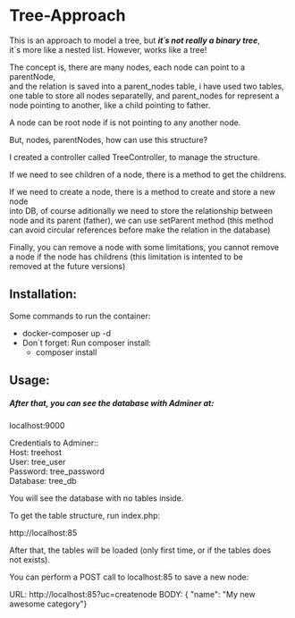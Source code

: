 # Tree-Approach  
  
This is an approach to model a tree, but ***it´s not really a binary tree***,   
it´s more like a nested list. However, works like a tree!  
  
The concept is, there are many nodes, each node can point to a parentNode,  
and the relation is saved into a parent_nodes table, i have used two tables,  
one table to store all nodes separatelly, and parent_nodes for represent a  
node pointing to another, like a child pointing to father.  

A node can be root node if is not pointing to any another node.  
  
But, nodes, parentNodes, how can use this structure?  
  
I created a controller called TreeController, to manage the structure.  
  
If we need to see children of a node, there is a method to get the childrens.  
  
If we need to create a node, there is a method to create and store a new node  
into DB, of course aditionally we need to store the relationship between  
 node and its parent (father), we can use setParent method (this method   
can avoid circular references before make the relation in the database)  

Finally, you can remove a node with some limitations, you cannot remove  
 a node if the node has childrens (this limitation is intented to be   
removed at the future versions)  
  
  
## Installation:

Some commands to run the container:  

+ docker-composer up -d
+ Don´t forget: Run composer install:
    + composer install

## Usage:  

##### After that, you can see the database with Adminer at:  

localhost:9000  

Credentials to Adminer::  
    Host: treehost  
    User: tree_user  
    Password: tree_password  
    Database: tree_db  
 
  
You will see the database with no tables inside.  

To get the table structure, run index.php:  
  
http://localhost:85  
  
After that, the tables will be loaded (only first time, or if the tables does  
not exists).  
  
You can perform a POST call to localhost:85 to save a new node:  

URL: http://localhost:85?uc=createnode
BODY: { "name": "My new awesome category"}

